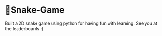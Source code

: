 # 🐍Snake-Game
Built a 2D snake game using python for having fun with learning. See you at the leaderboards :)
